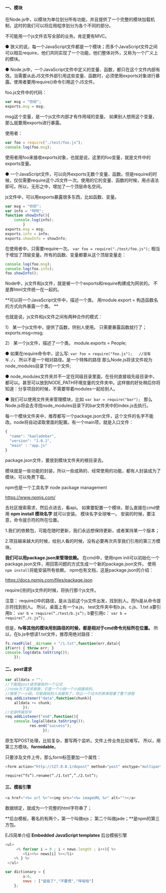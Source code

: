 #### 一、模块       
在Node.js中，以模块为单位划分所有功能，并且提供了一个完整的模块加载机制，这时的我们可以将应用程序划分为各个不同的部分。

不可能用一个js文件去写全部的业务。肯定要有MVC。

● 狭义的说，每一个JavaScript文件都是一个模块；而多个JavaScript文件之间可以相互require，他们共同实现了一个功能，他们整体对外，又称为一个广义上的模块。

● Node.js中，一个JavaScript文件中定义的变量、函数，都只在这个文件内部有效。当需要从此JS文件外部引用这些变量、函数时，必须使用exports对象进行暴露。使用者要用require()命令引用这个JS文件。
<!--more-->
foo.js文件中的代码：  
```javascript
var msg = "你好";
exports.msg = msg;
```
msg这个变量，是一个js文件内部才有作用域的变量。
如果别人想用这个变量，那么就要用exports进行暴露。

使用者：
```javascript
var foo = require("./test/foo.js");
console.log(foo.msg);
```
使用者用foo来接收exports对象，也就是说，这里的foo变量，就是文件中的exports变量。

● 一个JavaScript文件，可以向外exports无数个变量、函数。但是require的时候，仅仅需要require这个JS文件一次。使用的它的变量、函数的时候，用点语法即可。所以，无形之中，增加了一个顶层命名空间。

js文件中，可以用exports暴露很多东西，比如函数、变量。
```javascript
var msg = "你好";
var info = "呵呵";
function showInfo(){
    console.log(info);
		}
exports.msg = msg;
exports.info = info;
exports.showInfo = showInfo;
```
在使用者中，只需要require一次。
`var foo = require("./test/foo.js");`
相当于增加了顶层变量。所有的函数、变量都要从这个顶层变量走：
```javascript
console.log(foo.msg);
console.log(foo.info);
foo.showInfo();
```

Node中，js文件和js文件，就是被一个个exports和require构建成为网状的。
不是靠html文件统一在一起的。

**可以将一个JavaScript文件中，描述一个类。
用module.export = 构造函数名的方式向外暴露一个类。
**

也就是说，js文件和js文件之间有两种合作的模式：

1） 某一个js文件中，提供了函数，供别人使用。 只需要暴露函数就行了； exports.msg=msg;

2） 某一个js文件，描述了一个类。 
module.exports = People;


● 如果在require命令中，这么写:
`var foo = require("foo.js");   //没有写./`， 所以不是一个相对路径。是一个特殊的路径
那么Node.js将该文件视为node_modules目录下的一个文件;

● node_modules文件夹并不一定在同级目录里面，在任何直接祖先级目录中，都可以。甚至可以放到NODE_PATH环境变量的文件夹中。这样做的好处稍后你将知道：分享项目的时候，不需要带着modules一起给别人。

● 我们可以使用文件夹来管理模块，比如
`var bar = require("bar"); `
那么Node.js将会去寻找node_modules目录下的bar文件夹中的index.js去执行。

每一个模块文件夹中，推荐都写一个package.json文件，这个文件的名字不能改。node将自动读取里面的配置。有一个main项，就是入口文件：

```javascript
{
  "name": "kaoladebar",
  "version": "1.0.1",
  "main" : "app.js"
}
```

package.json文件，要放到模块文件夹的根目录去。
 
模块就是一些功能的封装，所以一些成熟的、经常使用的功能，都有人封装成为了模块，可以免费下载。

npm也是一个工具名字  node package management

https://www.npmjs.com/

去社区搜索需求，然后点进去，看api。
如果要配置一个模块，那么直接在cmd使用
**npm install 模块名字**
就可以安装。 模块名字全球唯一。
安装的时候，要注意，命令提示符的所在位置。

1.我们的依赖包，可能在随时更新，我们永远想保持更新，或者某持某一个版本；

2.项目越来越大的时候，给别人看的时候，没有必要再次共享我们引用的第三方模块。

**我们可以用package.json来管理依赖。**
在cmd中，使用npm init可以初始化一个package.json文件，用回答问题的方式生成一个新的package.json文件。
使用`npm install`将能安装所有依赖。
npm也有文档，这是package.json的介绍：

https://docs.npmjs.com/files/package.json

require()别的js文件的时候，将执行那个js文件。

注意：
require()中的路径，是从当前这个js文件出发，找到别人。而fs是从命令提示符找到别人。
所以，桌面上有一个a.js， test文件夹中有b.js、c.js、1.txt
a要引用b：
`var b = require(“./test/b.js”);`
b要引用c：
`var b = require(“./c.js”);`

但是，**fs等其他的模块用到路径的时候，都是相对于cmd命令光标所在位置。**
所以，在b.js中想读1.txt文件，推荐用绝对路径：
```javascript
fs.readFile(__dirname + "/1.txt",function(err,data){
if(err) { throw err; }
console.log(data.toString());
	});
```
 
#### 二、post请求
```javascript
var alldata = "";
//下面是post请求接收的一个公式
//node为了追求极致，它是一个小段一个小段接收的。
//接受了一小段，可能就给别人去服务了。防止一个过大的表单阻塞了整个进程
req.addListener("data",function(chunk){
	alldata += chunk;
        });
//全部传输完毕
req.addListener("end",function(){
    console.log(alldata.toString());
		   res.end("success");
				 });

```
原生写POST处理，比较复杂，要写两个监听。文件上传业务比较难写。
所以，用第三方模块。**formidable**。

只要涉及文件上传，那么form标签要加一个属性：
```javascript
<form action="http://127.0.0.1/dopost" method="post" enctype="multipart/form-data">

```

`require(“fs”).rename(“./1.txt”,”./2.txt”);`

#### 三、模板引擎
```javascript
<a href="<%= url %>"><img src="<%= imageURL %>" alt=""></a>
```
数据绑定，就成为一个完整的html字符串了；

**后台模板，著名的有两个，第一个叫做ejs； 第二个叫做jade；**是npm的第三方包。

EJS简单介绍
**Embedded JavaScript templates**
后台模板引擎

   ```javascript
 <ul>
        <% for(var i = 0 ; i < news.length ; i++){ %>
           <li><%= news[i] %></li>
       <% } %>
    </ul>
```


```javascript
var dictionary = {
        a:6,
        news : ["留级了","不要慌","咩哈哈"]
	};
```
